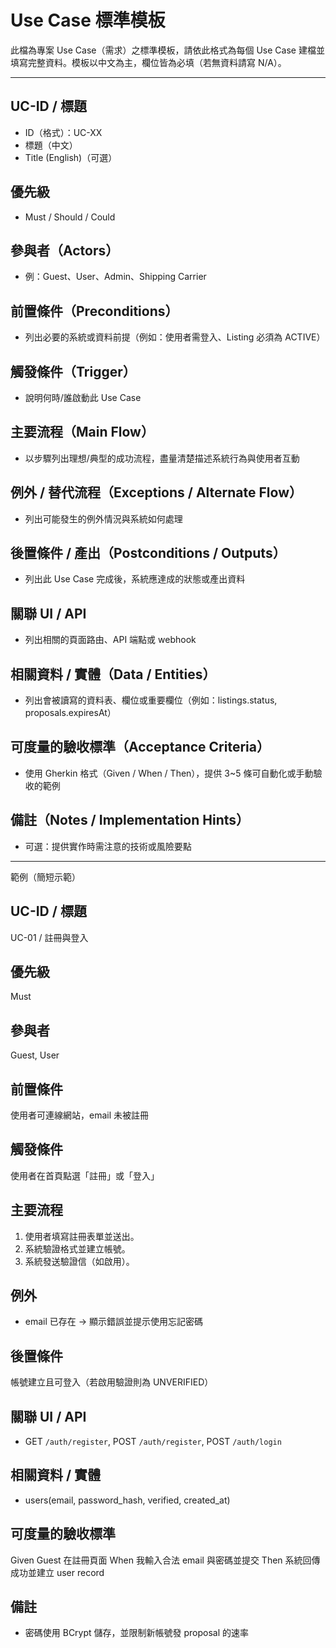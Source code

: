 # Use Case 標準模板

此檔為專案 Use Case（需求）之標準模板，請依此格式為每個 Use Case 建檔並填寫完整資料。模板以中文為主，欄位皆為必填（若無資料請寫 N/A）。

---

## UC-ID / 標題
- ID（格式）：UC-XX
- 標題（中文）
- Title (English)（可選）

## 優先級
- Must / Should / Could

## 參與者（Actors）
- 例：Guest、User、Admin、Shipping Carrier

## 前置條件（Preconditions）
- 列出必要的系統或資料前提（例如：使用者需登入、Listing 必須為 ACTIVE）

## 觸發條件（Trigger）
- 說明何時/誰啟動此 Use Case

## 主要流程（Main Flow）
- 以步驟列出理想/典型的成功流程，盡量清楚描述系統行為與使用者互動

## 例外 / 替代流程（Exceptions / Alternate Flow）
- 列出可能發生的例外情況與系統如何處理

## 後置條件 / 產出（Postconditions / Outputs）
- 列出此 Use Case 完成後，系統應達成的狀態或產出資料

## 關聯 UI / API
- 列出相關的頁面路由、API 端點或 webhook

## 相關資料 / 實體（Data / Entities）
- 列出會被讀寫的資料表、欄位或重要欄位（例如：listings.status, proposals.expiresAt）

## 可度量的驗收標準（Acceptance Criteria）
- 使用 Gherkin 格式（Given / When / Then），提供 3~5 條可自動化或手動驗收的範例

## 備註（Notes / Implementation Hints）
- 可選：提供實作時需注意的技術或風險要點

---

範例（簡短示範）

## UC-ID / 標題
UC-01 / 註冊與登入

## 優先級
Must

## 參與者
Guest, User

## 前置條件
使用者可連線網站，email 未被註冊

## 觸發條件
使用者在首頁點選「註冊」或「登入」

## 主要流程
1. 使用者填寫註冊表單並送出。
2. 系統驗證格式並建立帳號。
3. 系統發送驗證信（如啟用）。

## 例外
- email 已存在 → 顯示錯誤並提示使用忘記密碼

## 後置條件
帳號建立且可登入（若啟用驗證則為 UNVERIFIED）

## 關聯 UI / API
- GET `/auth/register`, POST `/auth/register`, POST `/auth/login`

## 相關資料 / 實體
- users(email, password_hash, verified, created_at)

## 可度量的驗收標準
Given Guest 在註冊頁面
When 我輸入合法 email 與密碼並提交
Then 系統回傳成功並建立 user record

## 備註
- 密碼使用 BCrypt 儲存，並限制新帳號發 proposal 的速率
